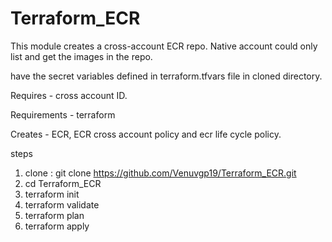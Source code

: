 # Terraform_ECR

This module creates a cross-account ECR repo. Native account could only list and get the images in the repo.

have the secret variables defined in terraform.tfvars file in cloned directory.

Requires - cross account ID.

Requirements - terraform

Creates - ECR, ECR cross account policy and ecr life cycle policy.

steps

1) clone : git clone https://github.com/Venuvgp19/Terraform_ECR.git
2) cd Terraform_ECR
3) terraform init
4) terraform validate
5) terraform plan
6) terraform apply 
